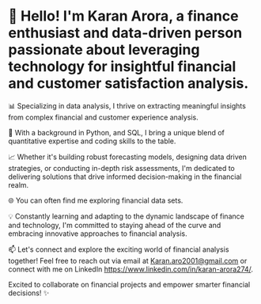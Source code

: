 # 👋 Hello! I'm Karan Arora, a finance enthusiast and data-driven person passionate about leveraging technology for insightful financial and customer satisfaction analysis.

📊 Specializing in data analysis, I thrive on extracting meaningful insights from complex financial and customer experience analysis.

💼 With a background in Python, and SQL, I bring a unique blend of quantitative expertise and coding skills to the table.

📈 Whether it's building robust forecasting models, designing data driven strategies, or conducting in-depth risk assessments, I'm dedicated to delivering solutions that drive informed decision-making in the financial realm.

🌐 You can often find me exploring financial data sets.

💡 Constantly learning and adapting to the dynamic landscape of finance and technology, I'm committed to staying ahead of the curve and embracing innovative approaches to financial analysis.

📫 Let's connect and explore the exciting world of financial analysis together! Feel free to reach out via email at Karan.aro2001@gmail.com or connect with me on LinkedIn https://www.linkedin.com/in/karan-arora274/.

Excited to collaborate on financial projects and empower smarter financial decisions! ✨


